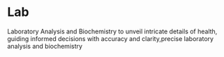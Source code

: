 # Lab
Laboratory Analysis and Biochemistry
to unveil intricate details of health, guiding informed decisions with accuracy and clarity,precise laboratory analysis and biochemistry
